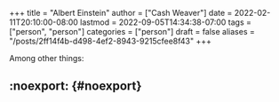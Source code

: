 +++
title = "Albert Einstein"
author = ["Cash Weaver"]
date = 2022-02-11T20:10:00-08:00
lastmod = 2022-09-05T14:34:38-07:00
tags = ["person", "person"]
categories = ["person"]
draft = false
aliases = "/posts/2ff14f4b-d498-4ef2-8943-9215cfee8f43"
+++

Among other things:


## :noexport: {#noexport}
